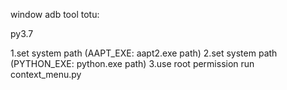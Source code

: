 window adb tool totu:

py3.7

1.set system path (AAPT_EXE: aapt2.exe  path)
2.set system path (PYTHON_EXE: python.exe  path)
3.use root permission run  context_menu.py